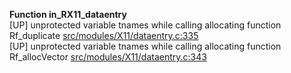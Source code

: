   
__Function in_RX11_dataentry__  
  [UP] unprotected variable tnames while calling allocating function Rf_duplicate [src/modules/X11/dataentry.c:335](https://github.com/wch/r-source/blob/b6c87a27b83bb18df9c856d488cfd39fa8aaf064/src/modules/X11/dataentry.c/#L335)  
  [UP] unprotected variable tnames while calling allocating function Rf_allocVector [src/modules/X11/dataentry.c:343](https://github.com/wch/r-source/blob/b6c87a27b83bb18df9c856d488cfd39fa8aaf064/src/modules/X11/dataentry.c/#L343)  
